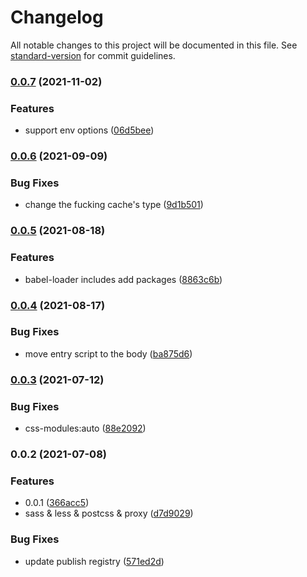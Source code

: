 # Changelog

All notable changes to this project will be documented in this file. See [standard-version](https://github.com/conventional-changelog/standard-version) for commit guidelines.

### [0.0.7](https://github.com/jinxyang/react-cli/compare/v0.0.6...v0.0.7) (2021-11-02)


### Features

* support env options ([06d5bee](https://github.com/jinxyang/react-cli/commit/06d5bee875d6c829ea54946e63707344216a2d27))

### [0.0.6](https://github.com/jinxyang/react-cli/compare/v0.0.5...v0.0.6) (2021-09-09)


### Bug Fixes

* change the fucking cache's type ([9d1b501](https://github.com/jinxyang/react-cli/commit/9d1b5017c60daf3e932f1531947ae16f12ffd829))

### [0.0.5](https://github.com/jinxyang/react-cli/compare/v0.0.4...v0.0.5) (2021-08-18)


### Features

* babel-loader includes add packages ([8863c6b](https://github.com/jinxyang/react-cli/commit/8863c6b8dde192dbe994206b85f1fbbe73b76c19))

### [0.0.4](https://github.com/jinxyang/react-cli/compare/v0.0.3...v0.0.4) (2021-08-17)


### Bug Fixes

* move entry script to the body ([ba875d6](https://github.com/jinxyang/react-cli/commit/ba875d627c30892d86c6acd5dfad35854a7a549f))

### [0.0.3](https://github.com/jinxyang/react-cli/compare/v0.0.2...v0.0.3) (2021-07-12)


### Bug Fixes

* css-modules:auto ([88e2092](https://github.com/jinxyang/react-cli/commit/88e20926760508ac1c2aea80b29f50aa4e6b3c87))

### 0.0.2 (2021-07-08)


### Features

* 0.0.1 ([366acc5](https://github.com/jinxyang/react-cli/commit/366acc551f3d030653cfa8ff4882a6679155f094))
* sass & less & postcss & proxy ([d7d9029](https://github.com/jinxyang/react-cli/commit/d7d9029ed393a7aca253e7a67eae3ad24ccc8536))


### Bug Fixes

* update publish registry ([571ed2d](https://github.com/jinxyang/react-cli/commit/571ed2d6488952569a4f5df939d82d3bbda9c8df))
